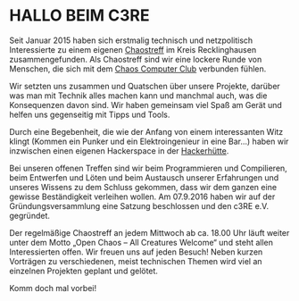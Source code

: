 # HALLO BEIM C3RE
Seit Januar 2015 haben sich erstmalig technisch und netzpolitisch Interessierte zu einem eigenen [Chaostreff](http://ccc.de/de/regional) im Kreis Recklinghausen zusammengefunden. Als Chaostreff sind wir eine lockere Runde von Menschen, die sich mit dem [Chaos Computer Club](https://de.wikipedia.org/wiki/Chaos_Computer_Club) verbunden fühlen.

Wir setzten uns zusammen und Quatschen über unsere Projekte, darüber was man mit Technik alles machen kann und manchmal auch, was die Konsequenzen davon sind. Wir haben gemeinsam viel Spaß am Gerät und helfen uns gegenseitig mit Tipps und Tools.

Durch eine Begebenheit, die wie der Anfang von einem interessanten Witz klingt (Kommen ein Punker und ein Elektroingenieur in eine Bar…) haben wir inzwischen einen eigenen Hackerspace in der [Hackerhütte](https://wiki.c3re.de/de/Chaostreff-Hackerhuette-c3RE/Hackerspace).

Bei unseren offenen Treffen sind wir beim Programmieren und Compilieren, beim Entwerfen und Löten und beim Austausch unserer Erfahrungen und unseres Wissens zu dem Schluss gekommen, dass wir dem ganzen eine gewisse Beständigkeit verleihen wollen. Am 07.9.2016 haben wir auf der Gründungsversammlung eine Satzung beschlossen und den c3RE e.V. gegründet.

Der regelmäßige Chaostreff an jedem Mittwoch ab ca. 18.00 Uhr läuft weiter unter dem Motto „Open Chaos – All Creatures Welcome“ und steht allen Interessierten offen. Wir freuen uns auf jeden Besuch! Neben kurzen Vorträgen zu verschiedenen, meist technischen Themen wird viel an einzelnen Projekten geplant und gelötet.

Komm doch mal vorbei!

